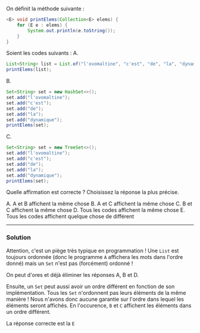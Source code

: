 On définit la méthode suivante :

```java
<E> void printElems(Collection<E> elems) {
    for (E e : elems) {
        System.out.println(e.toString());
    }
}
```

Soient les codes suivants :
A.

```java
List<String> list = List.of("l'ovomaltine", "c'est", "de", "la", "dynamique");
printElems(list);
```

B.

```java
Set<String> set = new HashSet<>();
set.add("l'ovomaltine");
set.add("c'est");
set.add("de");
set.add("la");
set.add("dynamique");
printElems(set);
```

C.

```java
Set<String> set = new TreeSet<>();
set.add("l'ovomaltine");
set.add("c'est");
set.add("de");
set.add("la");
set.add("dynamique");
printElems(set);
```

Quelle affirmation est correcte ? Choisissez la réponse la plus précise.

A. A et B affichent la même chose
B. A et C affichent la même chose
C. B et C affichent la même chose
D. Tous les codes affichent la même chose
E. Tous les codes affichent quelque chose de différent

***

### Solution

Attention, c'est un piège très typique en programmation ! Une `List` est toujours ordonnée (donc le programme `A` affichera les mots dans l'ordre donné) mais un `Set` n'est pas (forcément) ordonné !

On peut d'ores et déjà éliminer les réponses A, B et D.

Ensuite, un `Set` peut aussi avoir un ordre différent en fonction de son implémentation. Tous les `Set` n'ordonnent pas leurs éléments de la même manière ! Nous n'avons donc aucune garantie sur l'ordre dans lequel les éléments seront affichés. En l'occurence, `B` et `C` affichent les éléments dans un ordre différent.

La réponse correcte est la `E`

